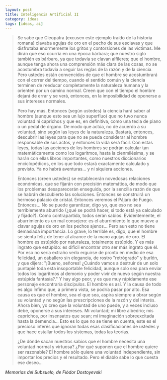 ```yaml
---
layout: post
title: Inteligencia Artificial II
category: ideas
tags: [ideas, ai]
---
```


> Se sabe que Cleopatra (excusen este ejemplo traído de la historia
> romana) clavaba agujas de oro en el pecho de sus esclavas y que
> disfrutaba enormemente los gritos y contorsiones de las víctimas. Me
> dirán que eso ocurría en una época bárbara; que nuestro siglo
> también es bárbaro, ya que todavía se clavan alfileres; que el
> hombre, aunque tenga ahora una comprensión más clara de las cosas,
> no se acostumbra todavía a seguir las reglas de la razón y de la
> ciencia. Pero ustedes están convencidos de que el hombre se
> acostumbrará con el correr del tiempo, cuando el sentido común y la
> ciencia terminen de reeducar completamente la naturaleza humana y la
> orienten por un camino normal. Creen que con el tiempo el hombre
> dejará de errar y se verá, entonces, en la imposibilidad de oponerse
> a sus intereses normales.
>
> Pero hay más. Entonces (según ustedes) la ciencia hará saber al
> hombre (aunque esto sea un lujo superfluo) que no tuvo nunca
> voluntad ni caprichos y que es, en definitiva, como una tecla de
> piano o un pedal de órgano. De modo que actúa, no de acuerdo a su
> voluntad, sino según las leyes de la naturaleza. Bastará, entonces,
> descubrir las leyes para que no se pueda considerar al hombre
> responsable de sus actos, y entonces la vida será fácil. Con estas
> leyes, todas las acciones de los hombres se podrán calcular tan
> matemáticamente como los logaritmos, hasta la cienmilésima, y se
> harán con ellas libros importantes, como nuestros diccionarios
> enciclopédicos, en los que todo estará exactamente calculado y
> previsto. Ya no habrá aventuras... y ni siquiera acciones.
>
> Entonces (creen ustedes) se establecerán novedosas relaciones
> económicas, que se fijarán con precisión matemática, de modo que los
> problemas desaparecerán enseguida, por la sencilla razón de que se
> habrán descubierto las soluciones. Entonces se construirá un hermoso
> palacio de cristal. Entonces veremos el Pájaro de Fuego.
> Entonces... No se puede garantizar, digo yo, que eso no sea
> terriblemente aburrido (¿qué se podrá hacer, si todo está ya
> calculado y fijado?). Como contrapartida, todos serán
> sabios. Evidentemente, el aburrimiento es un mal consejero: es el
> aburrimiento lo que mueve a clavar agujas de oro en los pechos
> ajenos... Pero aun esto no tiene demasiada importancia. Lo grave, lo
> terrible es, digo, que el hombre se sienta feliz de tener al alcance
> de la mano agujas de oro. El hombre es estúpido por naturaleza,
> totalmente estúpido. Y es más ingrato que estúpido: es difícil
> encontrar otro ser más ingrato que él. Por eso no sería extraño
> verlo erguirse de pronto en medio de esa felicidad, un caballero sin
> elegancia, de rostro "retrógrado" y burlón, y que dijera: "¡Bueno,
> señores! ¿Cuándo vamos a destruir de un solo puntapié toda esta
> insoportable felicidad, aunque solo sea para enviar todos los
> logaritmos al demonio y poder vivir de nuevo según nuestra estúpida
> fantasía?." Y hay algo peor, y es que muy rápidamente ese personaje
> encontraría discípulos. El hombre es así. Y la causa de todo es algo
> ínfimo que, a primera vista, se podría pasar por alto. Esa causa es
> que el hombre, sea el que sea, aspira siempre a obrar según su
> voluntad y no según las prescripciones de la razón y del
> interés. Ahora bien, yo creo que la voluntad de uno puede, y a veces
> incluso debe, oponerse a sus intereses. Mi voluntad; mi libre
> albedrío; mis caprichos, por insensatos que sean; mi imaginación
> sobreexcitada hasta la demencia... Esto es lo que no se tiene en
> cuenta, este es el precioso interés que ignoran todas esas
> clasificaciones de ustedes y que hace estallar todos los sistemas,
> todas las teorías.
>
> ¿De dónde sacan nuestros sabios que el hombre necesita una voluntad
> normal y virtuosa? ¿Por qué suponen que el hombre quiere ser
> razonable? El hombre sólo quiere una voluntad independiente, sin
> importar los precios y el resultado. Pero el diablo sabe lo que
> cuesta ese deseo...

*Memorias del Subsuelo, de Fiódor Dostoyevski*
